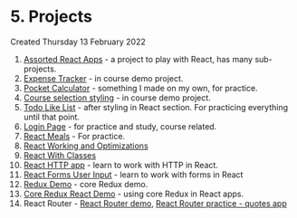 # 5. Projects
Created Thursday 13 February 2022

1. [Assorted React Apps](https://github.com/exemplar-codes/assorted-reactjs-apps) - a project to play with React, has many sub-projects.
2. [Expense Tracker](https://github.com/exemplar-codes/expense-tracker-react) - in course demo project.
3. [Pocket Calculator](https://github.com/exemplar-codes/pocket-calculator) - something I made on my own, for practice.
4. [Course selection styling](https://github.com/exemplar-codes/course-selection-styling) - in course demo project.
5. [Todo Like List](https://github.com/exemplar-codes/todo_like_list) - after styling in React section. For practicing everything until that point.
6. [Login Page](https://github.com/exemplar-codes/login-page) - for practice and study, course related.
7. [React Meals](https://github.com/exemplar-codes/react-meals) - For practice.
8. [React Working and Optimizations](https://github.com/exemplar-codes/react-working-and-optimizations)
9. [React With Classes](https://github.com/exemplar-codes/react-with-classes)
10. [React HTTP app](https://github.com/exemplar-codes/react-http-app) - learn to work with HTTP in React.
11. [React Forms User Input](https://github.com/exemplar-codes/reactjs-forms-user-input) - learn to work with forms in React
12. [Redux Demo](https://github.com/exemplar-codes/redux-demo) - core Redux demo.
13. [Core Redux React Demo](https://github.com/exemplar-codes/core-redux-react-demo) - using core Redux in React apps.
14. React Router - [React Router demo](https://github.com/exemplar-codes/react-router-demo), [React Router practice - quotes app](https://github.com/exemplar-codes/react-router-practice)
